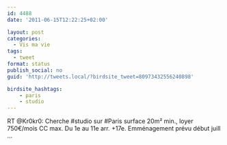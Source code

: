 ```yaml
---
id: 4488
date: '2011-06-15T12:22:25+02:00'

layout: post
categories:
  - Vis ma vie
tags:
  - tweet
format: status
publish_social: no
guid: 'http://tweets.local/?birdsite_tweet=80973432556240898'

birdsite_hashtags:
    - paris
    - studio
---
```


RT @Kr0kr0: Cherche #studio sur #Paris surface 20m² min., loyer 750€/mois CC max. Du 1e au 11e arr. +17e. Emménagement prévu début juill …